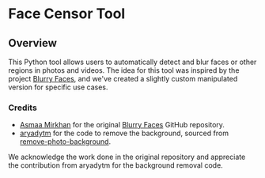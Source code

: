 # Face Censor Tool

## Overview
This Python tool allows users to automatically detect and blur faces or other regions in photos and videos. The idea for this tool was inspired by the project [Blurry Faces](https://github.com/asmaamirkhan/BlurryFaces), and we've created a slightly custom manipulated version for specific use cases.

### Credits
- [Asmaa Mirkhan](https://github.com/asmaamirkhan) for the original [Blurry Faces](https://github.com/asmaamirkhan) GitHub repository.
- [aryadytm](https://github.com/aryadytm) for the code to remove the background, sourced from [remove-photo-background](https://github.com/aryadytm/remove-photo-background).

We acknowledge the work done in the original repository and appreciate the contribution from aryadytm for the background removal code.
